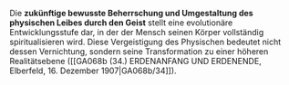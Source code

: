 
Die **zukünftige bewusste Beherrschung und Umgestaltung des physischen Leibes durch den Geist** stellt eine evolutionäre Entwicklungsstufe dar, in der der Mensch seinen Körper vollständig spiritualisieren wird. Diese Vergeistigung des Physischen bedeutet nicht dessen Vernichtung, sondern seine Transformation zu einer höheren Realitätsebene ([[GA068b (34.) ERDENANFANG UND ERDENENDE, Elberfeld, 16. Dezember 1907|GA068b/34]]).
